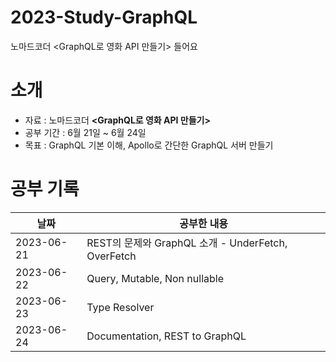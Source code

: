 # 2023-Study-GraphQL
노마드코더 <GraphQL로 영화 API 만들기> 들어요

# 소개
- 자료 : 노마드코더 **<GraphQL로 영화 API 만들기>**
- 공부 기간 : 6월 21일 ~ 6월 24일
- 목표 : GraphQL 기본 이해, Apollo로 간단한 GraphQL 서버 만들기

# 공부 기록

| 날짜         | 공부한 내용                                                        |
|------------|---------------------------------------------------------------|
| 2023-06-21 | REST의 문제와 GraphQL 소개 - UnderFetch, OverFetch                      |
| 2023-06-22 | Query, Mutable, Non nullable                      |
| 2023-06-23 | Type Resolver                      |
| 2023-06-24 | Documentation, REST to GraphQL                      |